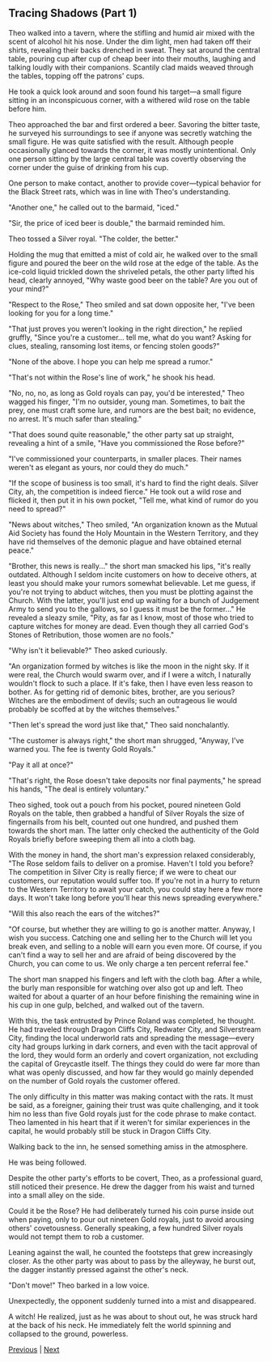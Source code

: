 ## Tracing Shadows (Part 1)
Theo walked into a tavern, where the stifling and humid air mixed with the scent of alcohol hit his nose. Under the dim light, men had taken off their shirts, revealing their backs drenched in sweat. They sat around the central table, pouring cup after cup of cheap beer into their mouths, laughing and talking loudly with their companions. Scantily clad maids weaved through the tables, topping off the patrons' cups.



He took a quick look around and soon found his target—a small figure sitting in an inconspicuous corner, with a withered wild rose on the table before him.



Theo approached the bar and first ordered a beer. Savoring the bitter taste, he surveyed his surroundings to see if anyone was secretly watching the small figure. He was quite satisfied with the result. Although people occasionally glanced towards the corner, it was mostly unintentional. Only one person sitting by the large central table was covertly observing the corner under the guise of drinking from his cup.



One person to make contact, another to provide cover—typical behavior for the Black Street rats, which was in line with Theo's understanding.



"Another one," he called out to the barmaid, "iced."



"Sir, the price of iced beer is double," the barmaid reminded him.



Theo tossed a Silver royal. "The colder, the better."



Holding the mug that emitted a mist of cold air, he walked over to the small figure and poured the beer on the wild rose at the edge of the table. As the ice-cold liquid trickled down the shriveled petals, the other party lifted his head, clearly annoyed, "Why waste good beer on the table? Are you out of your mind?"



"Respect to the Rose," Theo smiled and sat down opposite her, "I've been looking for you for a long time."

"That just proves you weren't looking in the right direction," he replied gruffly, "Since you're a customer... tell me, what do you want? Asking for clues, stealing, ransoming lost items, or fencing stolen goods?"

"None of the above. I hope you can help me spread a rumor."

"That's not within the Rose's line of work," he shook his head.

"No, no, no, as long as Gold royals can pay, you'd be interested," Theo wagged his finger, "I'm no outsider, young man. Sometimes, to bait the prey, one must craft some lure, and rumors are the best bait; no evidence, no arrest. It's much safer than stealing."

"That does sound quite reasonable," the other party sat up straight, revealing a hint of a smile, "Have you commissioned the Rose before?"

"I've commissioned your counterparts, in smaller places. Their names weren't as elegant as yours, nor could they do much."

"If the scope of business is too small, it's hard to find the right deals. Silver City, ah, the competition is indeed fierce." He took out a wild rose and flicked it, then put it in his own pocket, "Tell me, what kind of rumor do you need to spread?"

"News about witches," Theo smiled, "An organization known as the Mutual Aid Society has found the Holy Mountain in the Western Territory, and they have rid themselves of the demonic plague and have obtained eternal peace."



"Brother, this news is really..." the short man smacked his lips, "it's really outdated. Although I seldom incite customers on how to deceive others, at least you should make your rumors somewhat believable. Let me guess, if you're not trying to abduct witches, then you must be plotting against the Church. With the latter, you'll just end up waiting for a bunch of Judgement Army to send you to the gallows, so I guess it must be the former..." He revealed a sleazy smile, "Pity, as far as I know, most of those who tried to capture witches for money are dead. Even though they all carried God's Stones of Retribution, those women are no fools."



"Why isn't it believable?" Theo asked curiously.



"An organization formed by witches is like the moon in the night sky. If it were real, the Church would swarm over, and if I were a witch, I naturally wouldn't flock to such a place. If it's fake, then I have even less reason to bother. As for getting rid of demonic bites, brother, are you serious? Witches are the embodiment of devils; such an outrageous lie would probably be scoffed at by the witches themselves."



"Then let's spread the word just like that," Theo said nonchalantly.



"The customer is always right," the short man shrugged, "Anyway, I've warned you. The fee is twenty Gold Royals."



"Pay it all at once?"



"That's right, the Rose doesn't take deposits nor final payments," he spread his hands, "The deal is entirely voluntary."



Theo sighed, took out a pouch from his pocket, poured nineteen Gold Royals on the table, then grabbed a handful of Silver Royals the size of fingernails from his belt, counted out one hundred, and pushed them towards the short man. The latter only checked the authenticity of the Gold Royals briefly before sweeping them all into a cloth bag.



With the money in hand, the short man's expression relaxed considerably, "The Rose seldom fails to deliver on a promise. Haven't I told you before? The competition in Silver City is really fierce; if we were to cheat our customers, our reputation would suffer too. If you're not in a hurry to return to the Western Territory to await your catch, you could stay here a few more days. It won't take long before you'll hear this news spreading everywhere."



"Will this also reach the ears of the witches?"

"Of course, but whether they are willing to go is another matter. Anyway, I wish you success. Catching one and selling her to the Church will let you break even, and selling to a noble will earn you even more. Of course, if you can't find a way to sell her and are afraid of being discovered by the Church, you can come to us. We only charge a ten percent referral fee."

The short man snapped his fingers and left with the cloth bag. After a while, the burly man responsible for watching over also got up and left. Theo waited for about a quarter of an hour before finishing the remaining wine in his cup in one gulp, belched, and walked out of the tavern.



With this, the task entrusted by Prince Roland was completed, he thought. He had traveled through Dragon Cliffs City, Redwater City, and Silverstream City, finding the local underworld rats and spreading the message—every city had groups lurking in dark corners, and even with the tacit approval of the lord, they would form an orderly and covert organization, not excluding the capital of Greycastle itself. The things they could do were far more than what was openly discussed, and how far they would go mainly depended on the number of Gold royals the customer offered.



The only difficulty in this matter was making contact with the rats. It must be said, as a foreigner, gaining their trust was quite challenging, and it took him no less than five Gold royals just for the code phrase to make contact. Theo lamented in his heart that if it weren't for similar experiences in the capital, he would probably still be stuck in Dragon Cliffs City.



Walking back to the inn, he sensed something amiss in the atmosphere.



He was being followed.



Despite the other party's efforts to be covert, Theo, as a professional guard, still noticed their presence. He drew the dagger from his waist and turned into a small alley on the side.



Could it be the Rose? He had deliberately turned his coin purse inside out when paying, only to pour out nineteen Gold royals, just to avoid arousing others' covetousness. Generally speaking, a few hundred Silver royals would not tempt them to rob a customer.



Leaning against the wall, he counted the footsteps that grew increasingly closer. As the other party was about to pass by the alleyway, he burst out, the dagger instantly pressed against the other's neck.

"Don't move!" Theo barked in a low voice.

Unexpectedly, the opponent suddenly turned into a mist and disappeared.

A witch! He realized, just as he was about to shout out, he was struck hard at the back of his neck. He immediately felt the world spinning and collapsed to the ground, powerless.





[Previous](CH0144.md) | [Next](CH0146.md)
